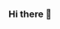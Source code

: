 ### Hi there 👋

<!--
**pantearezaee/pantearezaee** is a ✨ _special_ ✨ repository because its `README.md` (this file) appears on your GitHub profile.

Here are some ideas to get you started:

- 🔭 I’m currently working on ...
- 🌱 I’m currently learning Python 

[![GitHub Streak](https://github-readme-streak-stats.herokuapp.com/?user=pantearezaee)](https://git.io/streak-stats)
